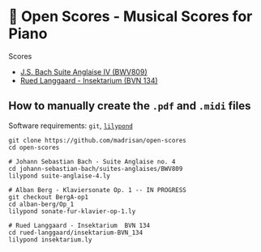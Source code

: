# :musical_score: Open Scores - Musical Scores for Piano

Scores
 * [J.S. Bach Suite Anglaise IV (BWV809)](https://github.com/madrisan/open-scores/blob/main/scores/JS-Bach-BWV809-Suite-Anglaise-4.pdf)
 * [Rued Langgaard - Insektarium (BVN 134)](https://github.com/madrisan/open-scores/blob/main/scores/Rued-Langgaard-Insektarium-BVN-134.pdf)

## How to manually create the `.pdf` and `.midi` files

Software requirements: `git`, [`lilypond`](https://lilypond.org/)

    git clone https://github.com/madrisan/open-scores
    cd open-scores

    # Johann Sebastian Bach - Suite Anglaise no. 4
    cd johann-sebastian-bach/suites-anglaises/BWV809
    lilypond suite-anglaise-4.ly

    # Alban Berg - Klaviersonate Op. 1 -- IN PROGRESS
    git checkout BergA-op1
    cd alban-berg/Op_1
    lilypond sonate-fur-klavier-op-1.ly

    # Rued Langgaard - Insektarium  BVN 134
    cd rued-langgaard/insektarium-BVN_134
    lilypond insektarium.ly
